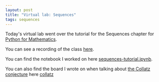```yaml
---
layout: post
title: "Virtual lab: Sequences"
tags: sequences
---
```


Today's virtual lab went over the tutorial for the Sequences chapter for [Python
for Mathematics](https://vknight.org/pfm/tools-for-mathematics/07-sequences/tutorial/main.html).

You can see a recording of the class [here](https://cardiff.cloud.panopto.eu/Panopto/Pages/Viewer.aspx?id=7746463b-8996-4c71-9b59-b22700bad326).

You can find the notebook I worked on here [sequences-tutorial.ipynb]({{site.baseurl}}/assets/nbs/2024-2025/sequences-tutorial.ipynb).

You can also find the board I wrote on when talking about [the Collatz conjecture](https://en.wikipedia.org/wiki/Collatz_conjecture) here [collatz]({{site.baseurl}}/assets/boards/2024-2025/collatz.pdf)
